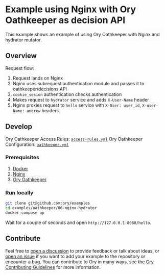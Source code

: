 # Example using Nginx with Ory Oathkeeper as decision API

This example shows an example of using Ory Oathkeeper with Nginx and hydrator
mutator.

## Overview

Request flow:

1. Request lands on Nginx
1. Nginx uses subrequest authentication module and passes it to
   oathkeeper/decisions API
1. `cookie_sesion` authentication checks authentication
1. Makes request to `hydrator` service and adds `X-User-Name` header
1. Nginx proxies request to `hello` service with `X-User: user_id`,
   `X-user-Name: andrew` headers

## Develop

Ory Oathkeeper Access Rules: [`access-rules.yml`](./oathkeeper/access-rules.yml)
Ory Oathkeeper Configuration: [`oathkeeper.yml`](./oathkeeper/oathkeeper.yml)

### Prerequisites

1. [Docker](https://docs.docker.com/get-docker/)
1. [Nginx](https://www.nginx.com/resources/wiki/start/topics/tutorials/install/)
1. [Ory Oathkeeper](https://www.ory.sh/docs/oathkeeper/install)

### Run locally

```bash
git clone git@github.com:ory/examples
cd examples/oathkeeper/06-nginx-hydrator
docker-compose up
```

Wait for a couple of seconds and open `http://127.0.0.1:8080/hello`.

## Contribute

Feel free to
[open a discussion](https://github.com/ory/examples/discussions/new) to provide
feedback or talk about ideas, or
[open an issue](https://github.com/ory/examples/issues/new) if you want to add
your example to the repository or encounter a bug. You can contribute to Ory in
many ways, see the
[Ory Contributing Guidelines](https://www.ory.sh/docs/ecosystem/contributing)
for more information.
